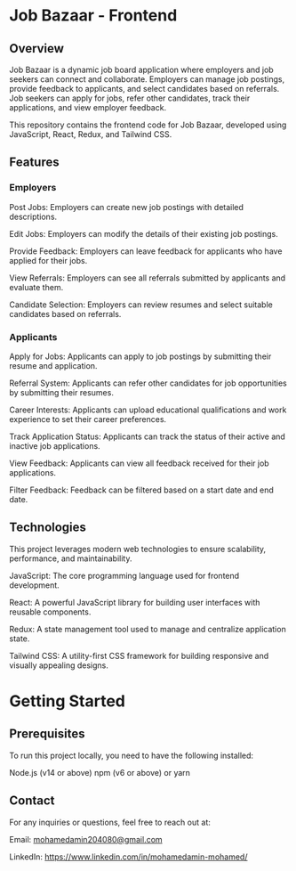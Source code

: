 # Job Bazaar - Frontend
## Overview
Job Bazaar is a dynamic job board application where employers and job seekers can connect and collaborate. Employers can manage job postings, provide feedback to applicants, and select candidates based on referrals. Job seekers can apply for jobs, refer other candidates, track their applications, and view employer feedback.

This repository contains the frontend code for Job Bazaar, developed using JavaScript, React, Redux, and Tailwind CSS.

## Features
### Employers
Post Jobs: Employers can create new job postings with detailed descriptions.

Edit Jobs: Employers can modify the details of their existing job postings.

Provide Feedback: Employers can leave feedback for applicants who have applied for their jobs.

View Referrals: Employers can see all referrals submitted by applicants and evaluate them.

Candidate Selection: Employers can review resumes and select suitable candidates based on referrals.

### Applicants
Apply for Jobs: Applicants can apply to job postings by submitting their resume and application.

Referral System: Applicants can refer other candidates for job opportunities by submitting their resumes.

Career Interests: Applicants can upload educational qualifications and work experience to set their career preferences.

Track Application Status: Applicants can track the status of their active and inactive job applications.

View Feedback: Applicants can view all feedback received for their job applications.

Filter Feedback: Feedback can be filtered based on a start date and end date.

## Technologies
This project leverages modern web technologies to ensure scalability, performance, and maintainability.

JavaScript: The core programming language used for frontend development.

React: A powerful JavaScript library for building user interfaces with reusable components.

Redux: A state management tool used to manage and centralize application state.

Tailwind CSS: A utility-first CSS framework for building responsive and visually appealing designs.

# Getting Started
## Prerequisites

To run this project locally, you need to have the following installed:

Node.js (v14 or above)
npm (v6 or above) or yarn

## Contact
For any inquiries or questions, feel free to reach out at:

Email: mohamedamin204080@gmail.com

LinkedIn: https://www.linkedin.com/in/mohamedamin-mohamed/
